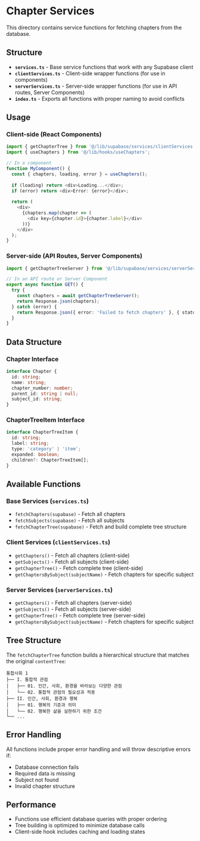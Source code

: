 # Chapter Services

This directory contains service functions for fetching chapters from the database.

## Structure

- **`services.ts`** - Base service functions that work with any Supabase client
- **`clientServices.ts`** - Client-side wrapper functions (for use in components)
- **`serverServices.ts`** - Server-side wrapper functions (for use in API routes, Server Components)
- **`index.ts`** - Exports all functions with proper naming to avoid conflicts

## Usage

### Client-side (React Components)

```typescript
import { getChapterTree } from '@/lib/supabase/services/clientServices';
import { useChapters } from '@/lib/hooks/useChapters';

// In a component
function MyComponent() {
  const { chapters, loading, error } = useChapters();
  
  if (loading) return <div>Loading...</div>;
  if (error) return <div>Error: {error}</div>;
  
  return (
    <div>
      {chapters.map(chapter => (
        <div key={chapter.id}>{chapter.label}</div>
      ))}
    </div>
  );
}
```

### Server-side (API Routes, Server Components)

```typescript
import { getChapterTreeServer } from '@/lib/supabase/services/serverServices';

// In an API route or Server Component
export async function GET() {
  try {
    const chapters = await getChapterTreeServer();
    return Response.json(chapters);
  } catch (error) {
    return Response.json({ error: 'Failed to fetch chapters' }, { status: 500 });
  }
}
```

## Data Structure

### Chapter Interface
```typescript
interface Chapter {
  id: string;
  name: string;
  chapter_number: number;
  parent_id: string | null;
  subject_id: string;
}
```

### ChapterTreeItem Interface
```typescript
interface ChapterTreeItem {
  id: string;
  label: string;
  type: 'category' | 'item';
  expanded: boolean;
  children?: ChapterTreeItem[];
}
```

## Available Functions

### Base Services (`services.ts`)
- `fetchChapters(supabase)` - Fetch all chapters
- `fetchSubjects(supabase)` - Fetch all subjects
- `fetchChapterTree(supabase)` - Fetch and build complete tree structure

### Client Services (`clientServices.ts`)
- `getChapters()` - Fetch all chapters (client-side)
- `getSubjects()` - Fetch all subjects (client-side)
- `getChapterTree()` - Fetch complete tree (client-side)
- `getChaptersBySubject(subjectName)` - Fetch chapters for specific subject

### Server Services (`serverServices.ts`)
- `getChapters()` - Fetch all chapters (server-side)
- `getSubjects()` - Fetch all subjects (server-side)
- `getChapterTree()` - Fetch complete tree (server-side)
- `getChaptersBySubject(subjectName)` - Fetch chapters for specific subject

## Tree Structure

The `fetchChapterTree` function builds a hierarchical structure that matches the original `contentTree`:

```
통합사회 1
├── I. 통합적 관점
│   ├── 01. 인간, 사회, 환경을 바라보는 다양한 관점
│   └── 02. 통합적 관점의 필요성과 적용
├── II. 인간, 사회, 환경과 행복
│   ├── 01. 행복의 기준과 의미
│   └── 02. 행복한 삶을 실현하기 위한 조건
└── ...
```

## Error Handling

All functions include proper error handling and will throw descriptive errors if:
- Database connection fails
- Required data is missing
- Subject not found
- Invalid chapter structure

## Performance

- Functions use efficient database queries with proper ordering
- Tree building is optimized to minimize database calls
- Client-side hook includes caching and loading states
